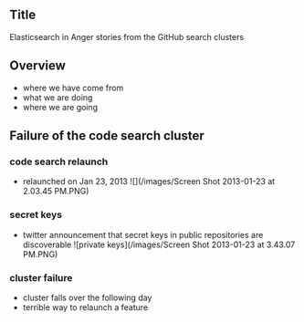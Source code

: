 ## Title

Elasticsearch in Anger
stories from the GitHub search clusters

## Overview

* where we have come from
* what we are doing
* where we are going

## Failure of the code search cluster

### code search relaunch

* relaunched on Jan 23, 2013
  ![](/images/Screen Shot 2013-01-23 at 2.03.45 PM.PNG)

### secret keys

* twitter announcement that secret keys in public repositories are discoverable
  ![private keys](/images/Screen Shot 2013-01-23 at 3.43.07 PM.PNG)

### cluster failure

* cluster falls over the following day
* terrible way to relaunch a feature



